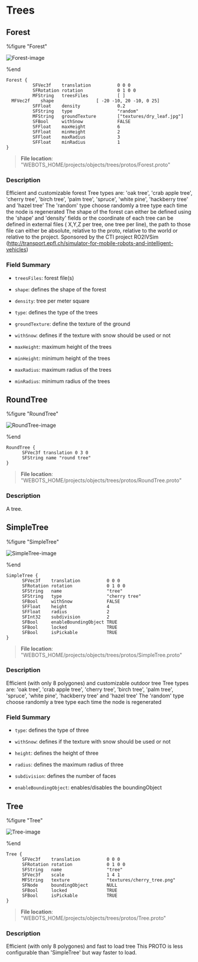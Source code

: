 # Trees

## Forest

%figure "Forest"

![Forest-image](images/objects/trees/Forest/model.png)

%end

```
Forest {
          SFVec3f    translation          0 0 0
          SFRotation rotation             0 1 0 0
          MFString   treesFiles           [ ]                       
  MFVec2f    shape                [ -20 -10, 20 -10, 0 25]  
          SFFloat    density              0.2                       
          SFString   type                 "random"                  
          MFString   groundTexture        ["textures/dry_leaf.jpg"] 
          SFBool     withSnow             FALSE                     
          SFFloat    maxHeight            6                         
          SFFloat    minHeight            2                         
          SFFloat    maxRadius            3                         
          SFFloat    minRadius            1                         
}
```

> **File location**: "WEBOTS\_HOME/projects/objects/trees/protos/Forest.proto"

### Description

Efficient and customizable forest
Tree types are: 'oak tree', 'crab apple tree', 'cherry tree', 'birch tree', 'palm tree', 'spruce', 'white pine', 'hackberry tree' and 'hazel tree'
The 'random' type choose randomly a tree type each time the node is regenerated
The shape of the forest can either be defined using the 'shape' and 'density' fields
or the coordinate of each tree can be defined in external files ( X,Y,Z per tree, one tree per line), the path to those file
can either be absolute, relative to the proto, relative to the world or relative to the project.
Sponsored by the CTI project RO2IVSim (http://transport.epfl.ch/simulator-for-mobile-robots-and-intelligent-vehicles)

### Field Summary

- `treesFiles`: forest file(s)

- `shape`: defines the shape of the forest

- `density`: tree per meter square

- `type`: defines the type of the trees

- `groundTexture`: define the texture of the ground

- `withSnow`: defines if the texture with snow should be used or not

- `maxHeight`: maximum height of the trees

- `minHeight`: minimum height of the trees

- `maxRadius`: maximum radius of the trees

- `minRadius`: minimum radius of the trees

## RoundTree

%figure "RoundTree"

![RoundTree-image](images/objects/trees/RoundTree/model.png)

%end

```
RoundTree {
      SFVec3f translation 0 3 0
      SFString name "round tree"
}
```

> **File location**: "WEBOTS\_HOME/projects/objects/trees/protos/RoundTree.proto"

### Description

A tree.

## SimpleTree

%figure "SimpleTree"

![SimpleTree-image](images/objects/trees/SimpleTree/model.png)

%end

```
SimpleTree {
      SFVec3f    translation          0 0 0
      SFRotation rotation             0 1 0 0
      SFString   name                 "tree"
      SFString   type                 "cherry tree"   
      SFBool     withSnow             FALSE           
      SFFloat    height               4               
      SFFloat    radius               2               
      SFInt32    subdivision          2               
      SFBool     enableBoundingObject TRUE            
      SFBool     locked               TRUE
      SFBool     isPickable           TRUE
}
```

> **File location**: "WEBOTS\_HOME/projects/objects/trees/protos/SimpleTree.proto"

### Description

Efficient (with only 8 polygones) and customizable outdoor tree
Tree types are: 'oak tree', 'crab apple tree', 'cherry tree', 'birch tree', 'palm tree', 'spruce', 'white pine', 'hackberry tree' and 'hazel tree'
The 'random' type choose randomly a tree type each time the node is regenerated

### Field Summary

- `type`: defines the type of three

- `withSnow`: defines if the texture with snow should be used or not

- `height`: defines the height of three

- `radius`: defines the maximum radius of three

- `subdivision`: defines the number of faces

- `enableBoundingObject`: enables/disables the boundingObject

## Tree

%figure "Tree"

![Tree-image](images/objects/trees/Tree/model.png)

%end

```
Tree {
      SFVec3f    translation          0 0 0
      SFRotation rotation             0 1 0 0
      SFString   name                 "tree"
      SFVec3f    scale                1 4 1
      MFString   texture              "textures/cherry_tree.png"
      SFNode     boundingObject       NULL
      SFBool     locked               TRUE
      SFBool     isPickable           TRUE
}
```

> **File location**: "WEBOTS\_HOME/projects/objects/trees/protos/Tree.proto"

### Description

Efficient (with only 8 polygones) and fast to load tree
This PROTO is less configurable than 'SimpleTree' but way faster to load.

